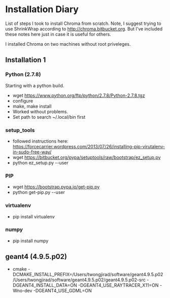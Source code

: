 # Installation Diary

List of steps I took to install Chroma from scratch.
Note, I suggest trying to use ShrinkWrap according to
http://chroma.bitbucket.org.  But I've included these notes
here just in case it is useful for others.  

I installed Chroma on two machines without root priveleges.

## Installation 1

### Python (2.7.8)

Starting with a python build.

* wget https://www.python.org/ftp/python/2.7.8/Python-2.7.8.tgz
* configure
* make, make install
* Worked without problems.
* Set path to search ~/.local/bin first

### setup_tools

* followed instructions here: https://forcecarrier.wordpress.com/2013/07/26/installing-pip-virutalenv-in-sudo-free-way/
* wget https://bitbucket.org/pypa/setuptools/raw/bootstrap/ez_setup.py
* python ez_setup.py --user

### PIP

* wget https://bootstrap.pypa.io/get-pip.py
* python get-pip.py --user

### virtualenv

* pip install virtualenv

### numpy

* pip install numpy

## geant4 (4.9.5.p02)

*  cmake -DCMAKE_INSTALL_PREFIX=/Users/twongjirad/software/geant4.9.5.p02 /Users/twongjirad/software/geant4.9.5.p02/geant4.9.5.p02-src -DGEANT4_INSTALL_DATA=ON -DGEANT4_USE_RAYTRACER_X11=ON -Wno-dev -DGEANT4_USE_GDML=ON

